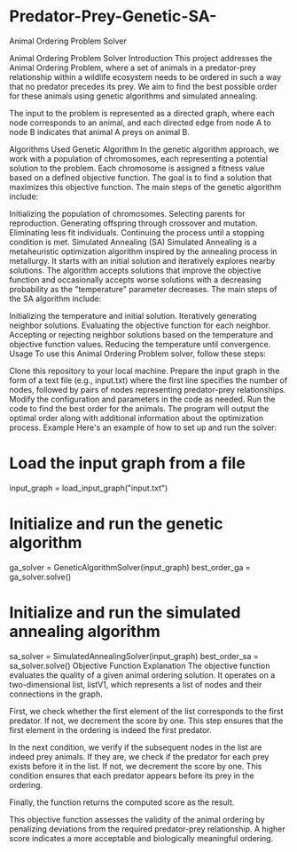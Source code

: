 # Predator-Prey-Genetic-SA-
Animal Ordering Problem Solver

Animal Ordering Problem Solver
Introduction
This project addresses the Animal Ordering Problem, where a set of animals in a predator-prey relationship within a wildlife ecosystem needs to be ordered in such a way that no predator precedes its prey. We aim to find the best possible order for these animals using genetic algorithms and simulated annealing.

The input to the problem is represented as a directed graph, where each node corresponds to an animal, and each directed edge from node A to node B indicates that animal A preys on animal B.

Algorithms Used
Genetic Algorithm
In the genetic algorithm approach, we work with a population of chromosomes, each representing a potential solution to the problem. Each chromosome is assigned a fitness value based on a defined objective function. The goal is to find a solution that maximizes this objective function. The main steps of the genetic algorithm include:

Initializing the population of chromosomes.
Selecting parents for reproduction.
Generating offspring through crossover and mutation.
Eliminating less fit individuals.
Continuing the process until a stopping condition is met.
Simulated Annealing (SA)
Simulated Annealing is a metaheuristic optimization algorithm inspired by the annealing process in metallurgy. It starts with an initial solution and iteratively explores nearby solutions. The algorithm accepts solutions that improve the objective function and occasionally accepts worse solutions with a decreasing probability as the "temperature" parameter decreases. The main steps of the SA algorithm include:

Initializing the temperature and initial solution.
Iteratively generating neighbor solutions.
Evaluating the objective function for each neighbor.
Accepting or rejecting neighbor solutions based on the temperature and objective function values.
Reducing the temperature until convergence.
Usage
To use this Animal Ordering Problem solver, follow these steps:

Clone this repository to your local machine.
Prepare the input graph in the form of a text file (e.g., input.txt) where the first line specifies the number of nodes, followed by pairs of nodes representing predator-prey relationships.
Modify the configuration and parameters in the code as needed.
Run the code to find the best order for the animals.
The program will output the optimal order along with additional information about the optimization process.
Example
Here's an example of how to set up and run the solver:

# Load the input graph from a file
input_graph = load_input_graph("input.txt")

# Initialize and run the genetic algorithm
ga_solver = GeneticAlgorithmSolver(input_graph)
best_order_ga = ga_solver.solve()

# Initialize and run the simulated annealing algorithm
sa_solver = SimulatedAnnealingSolver(input_graph)
best_order_sa = sa_solver.solve()
Objective Function Explanation
The objective function evaluates the quality of a given animal ordering solution. It operates on a two-dimensional list, listV1, which represents a list of nodes and their connections in the graph.

First, we check whether the first element of the list corresponds to the first predator. If not, we decrement the score by one. This step ensures that the first element in the ordering is indeed the first predator.

In the next condition, we verify if the subsequent nodes in the list are indeed prey animals. If they are, we check if the predator for each prey exists before it in the list. If not, we decrement the score by one. This condition ensures that each predator appears before its prey in the ordering.

Finally, the function returns the computed score as the result.

This objective function assesses the validity of the animal ordering by penalizing deviations from the required predator-prey relationship. A higher score indicates a more acceptable and biologically meaningful ordering.
